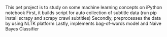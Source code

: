 This pet project is to study on some machine learning concepts on iPython notebook
First, it builds script for auto collection of subtitle data
    (run pip install scrapy and scrapy crawl subtitles)
Secondly, preprocesses the data by using NLTK platform
Lastly, implements bag-of-words model and Naive Bayes Classifier